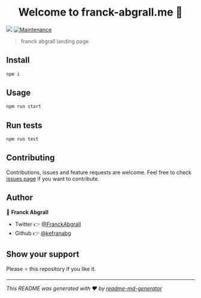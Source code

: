 <h1 align="center">Welcome to franck-abgrall.me 👋</h1>
<p>
  <img src="https://img.shields.io/badge/version-1.0.0-blue.svg?cacheSeconds=2592000" />
  <a href="https://github.com/kefranabg/franck-abgrall.me/graphs/commit-activity">
    <img alt="Maintenance" src="https://img.shields.io/badge/Maintained%3F-yes-green.svg" target="_blank" />
  </a>
</p>

> franck abgrall landing page

## Install

```sh
npm i
```

## Usage

```sh
npm run start
```

## Run tests

```sh
npm run test
```

## Contributing

Contributions, issues and feature requests are welcome. Feel free to check [issues page](https://github.com/kefranabg/franck-abgrall.me/issues) if you want to contribute.

## Author

👤 **Franck Abgrall**

* Twitter 👉 [@FranckAbgrall](https://twitter.com/FranckAbgrall)
* Github 👉 [@kefranabg](https://github.com/kefranabg)

## Show your support

Please ⭐️ this repository if you like it.

***
_This README was generated with ❤️ by [readme-md-generator](https://github.com/kefranabg/readme-md-generator)_